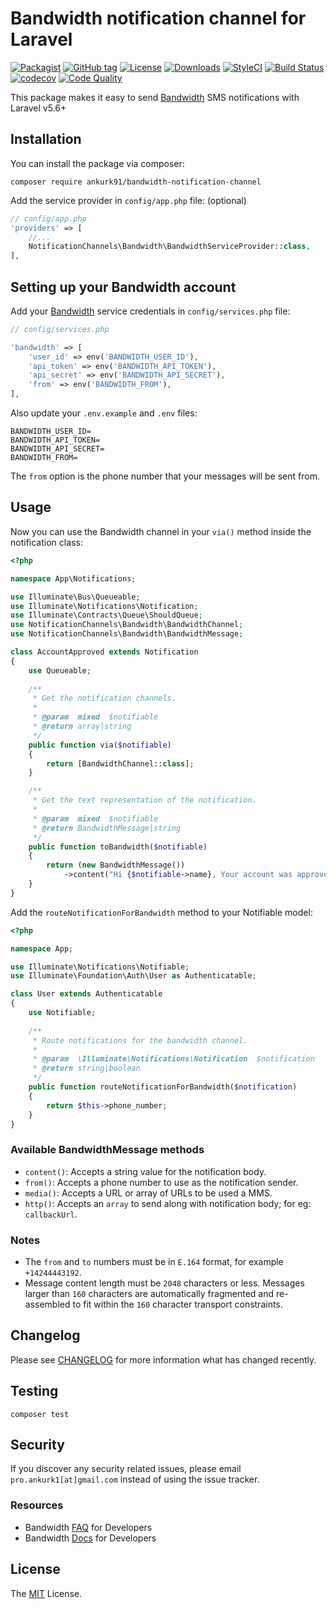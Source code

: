 # Bandwidth notification channel for Laravel

[![Packagist](https://img.shields.io/packagist/v/ankurk91/bandwidth-notification-channel.svg)](https://packagist.org/packages/ankurk91/bandwidth-notification-channel)
[![GitHub tag](https://img.shields.io/github/tag/ankurk91/bandwidth-notification-channel.svg)](https://github.com/ankurk91/bandwidth-notification-channel/releases)
[![License](https://img.shields.io/badge/license-MIT-brightgreen.svg)](LICENSE.md)
[![Downloads](https://img.shields.io/packagist/dt/ankurk91/bandwidth-notification-channel.svg)](https://packagist.org/packages/ankurk91/bandwidth-notification-channel/stats)
[![StyleCI](https://styleci.io/repos/144573966/shield?branch=master&style=plastic)](https://styleci.io/repos/144573966)
[![Build Status](https://travis-ci.com/ankurk91/bandwidth-notification-channel.svg)](https://travis-ci.com/ankurk91/bandwidth-notification-channel)
[![codecov](https://codecov.io/gh/ankurk91/bandwidth-notification-channel/branch/master/graph/badge.svg)](https://codecov.io/gh/ankurk91/bandwidth-notification-channel)
[![Code Quality](https://scrutinizer-ci.com/g/ankurk91/bandwidth-notification-channel/badges/quality-score.png?b=master)](https://scrutinizer-ci.com/g/ankurk91/bandwidth-notification-channel/?branch=master)

This package makes it easy to send [Bandwidth](https://www.bandwidth.com/messaging/sms-api/) SMS notifications with Laravel v5.6+

## Installation
You can install the package via composer:
```
composer require ankurk91/bandwidth-notification-channel
```
Add the service provider in `config/app.php` file:  (optional)
```php
// config/app.php
'providers' => [
    //...
    NotificationChannels\Bandwidth\BandwidthServiceProvider::class,
],
```

## Setting up your Bandwidth account
Add your [Bandwidth](https://dev.bandwidth.com/security.html) service credentials in `config/services.php` file:
```php
// config/services.php

'bandwidth' => [
    'user_id' => env('BANDWIDTH_USER_ID'), 
    'api_token' => env('BANDWIDTH_API_TOKEN'), 
    'api_secret' => env('BANDWIDTH_API_SECRET'), 
    'from' => env('BANDWIDTH_FROM'), 
],
```
Also update your `.env.example` and `.env` files:
```
BANDWIDTH_USER_ID=
BANDWIDTH_API_TOKEN=
BANDWIDTH_API_SECRET=
BANDWIDTH_FROM=
```
The `from` option is the phone number that your messages will be sent from. 

## Usage
Now you can use the Bandwidth channel in your `via()` method inside the notification class:
```php
<?php

namespace App\Notifications;

use Illuminate\Bus\Queueable;
use Illuminate\Notifications\Notification;
use Illuminate\Contracts\Queue\ShouldQueue;
use NotificationChannels\Bandwidth\BandwidthChannel;
use NotificationChannels\Bandwidth\BandwidthMessage;

class AccountApproved extends Notification
{
    use Queueable;
    
    /**
     * Get the notification channels.
     *
     * @param  mixed  $notifiable
     * @return array|string
     */
    public function via($notifiable)
    {
        return [BandwidthChannel::class];
    }

    /**
     * Get the text representation of the notification.
     *
     * @param  mixed  $notifiable
     * @return BandwidthMessage|string
     */
    public function toBandwidth($notifiable)
    {
        return (new BandwidthMessage())
            ->content("Hi {$notifiable->name}, Your account was approved!");
    }
}
```

Add the `routeNotificationForBandwidth` method to your Notifiable model:
```php
<?php

namespace App;

use Illuminate\Notifications\Notifiable;
use Illuminate\Foundation\Auth\User as Authenticatable;

class User extends Authenticatable
{
    use Notifiable;
    
    /**
     * Route notifications for the bandwidth channel.
     *
     * @param  \Illuminate\Notifications\Notification  $notification
     * @return string|boolean
     */
    public function routeNotificationForBandwidth($notification)
    {
        return $this->phone_number;
    }
}
```

### Available **BandwidthMessage** methods
* `content()`: Accepts a string value for the notification body.
* `from()`: Accepts a phone number to use as the notification sender.
* `media()`: Accepts a URL or array of URLs to be used a MMS.
* `http()`: Accepts an `array` to send along with notification body; for eg: `callbackUrl`.

### Notes
* The `from` and `to` numbers must be in `E.164` format, for example `+14244443192`. 
* Message content length must be `2048` characters or less. Messages larger than `160` characters are automatically fragmented and re-assembled to fit within the `160` character transport constraints.

## Changelog
Please see [CHANGELOG](CHANGELOG.md) for more information what has changed recently.

## Testing
```
composer test
```

## Security
If you discover any security related issues, please email `pro.ankurk1[at]gmail.com` instead of using the issue tracker.

### Resources
* Bandwidth [FAQ](https://dev.bandwidth.com/faq) for Developers
* Bandwidth [Docs](https://dev.bandwidth.com/ap-docs/methods/messages/postMessages.html) for Developers

## License
The [MIT](https://opensource.org/licenses/MIT) License.
